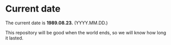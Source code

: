 # Current date

The current date is **1989.08.23.** (YYYY.MM.DD.)

This repository will be good when the world ends, so we will know how long it lasted.